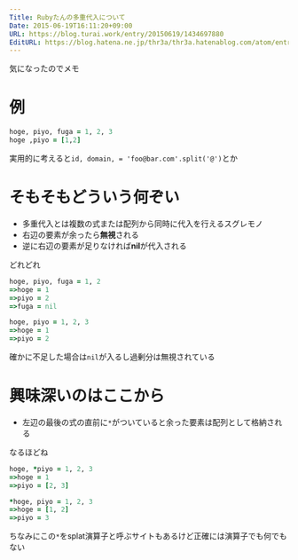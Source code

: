 ```yaml
---
Title: Rubyたんの多重代入について
Date: 2015-06-19T16:11:20+09:00
URL: https://blog.turai.work/entry/20150619/1434697880
EditURL: https://blog.hatena.ne.jp/thr3a/thr3a.hatenablog.com/atom/entry/8454420450098146029
---
```


気になったのでメモ

# 例
```ruby
hoge, piyo, fuga = 1, 2, 3
hoge ,piyo = [1,2]
```
実用的に考えると`id, domain, = 'foo@bar.com'.split('@')`とか

# そもそもどういう何ぞい

- 多重代入とは複数の式または配列から同時に代入を行えるスグレモノ
- 右辺の要素が余ったら**無視**される
- 逆に右辺の要素が足りなければ**nil**が代入される

どれどれ
```ruby
hoge, piyo, fuga = 1, 2
=>hoge = 1
=>piyo = 2
=>fuga = nil
```
```ruby
hoge, piyo = 1, 2, 3
=>hoge = 1
=>piyo = 2
```
確かに不足した場合は`nil`が入るし過剰分は無視されている

# 興味深いのはここから

- 左辺の最後の式の直前に`*`がついていると余った要素は配列として格納される

なるほどね
```ruby
hoge, *piyo = 1, 2, 3
=>hoge = 1
=>piyo = [2, 3]
```
```ruby
*hoge, piyo = 1, 2, 3
=>hoge = [1, 2]
=>piyo = 3
```

ちなみにこの`*`をsplat演算子と呼ぶサイトもあるけど正確には演算子でも何でもない
